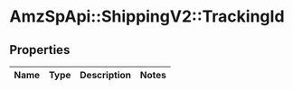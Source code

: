 # AmzSpApi::ShippingV2::TrackingId

## Properties
Name | Type | Description | Notes
------------ | ------------- | ------------- | -------------

